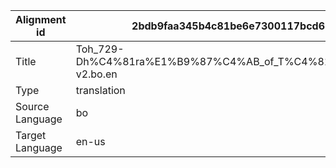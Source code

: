 |Alignment id | 2bdb9faa345b4c81be6e7300117bcd62
| --- | --- 
|Title | Toh_729-Dh%C4%81ra%E1%B9%87%C4%AB_of_T%C4%81r%C4%81-v2.bo.en 
|Type | translation
|Source Language | bo
|Target Language | en-us